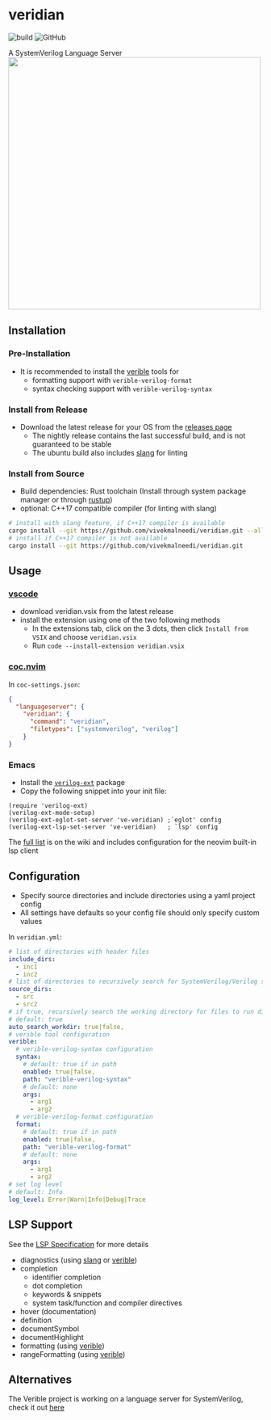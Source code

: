 # veridian

![build](https://github.com/vivekmalneedi/veridian/workflows/CI/badge.svg)
![GitHub](https://img.shields.io/github/license/vivekmalneedi/veridian)

A SystemVerilog Language Server\
<a href="https://asciinema.org/a/374859" target="_blank"><img src="https://asciinema.org/a/374859.svg" width="500"/></a>

## Installation

### Pre-Installation

- It is recommended to install the [verible](https://github.com/google/verible) tools for
  - formatting support with `verible-verilog-format`
  - syntax checking support with `verible-verilog-syntax`

### Install from Release

- Download the latest release for your OS from the [releases page](https://github.com/vivekmalneedi/veridian/releases)
  - The nightly release contains the last successful build, and is not guaranteed to be stable
  - The ubuntu build also includes [slang](https://github.com/MikePopoloski/slang) for linting

### Install from Source

- Build dependencies: Rust toolchain (Install through system package manager or through [rustup](https://rustup.rs/]))
- optional: C++17 compatible compiler (for linting with slang)

```bash
# install with slang feature, if C++17 compiler is available
cargo install --git https://github.com/vivekmalneedi/veridian.git --all-features
# install if C++17 compiler is not available
cargo install --git https://github.com/vivekmalneedi/veridian.git
```

## Usage

### [vscode](https://github.com/vivekmalneedi/veridian/tree/master/extensions/vscode)

- download veridian.vsix from the latest release
- install the extension using one of the two following methods
  - In the extensions tab, click on the 3 dots, then click `Install from VSIX` and choose `veridian.vsix`
  - Run `code --install-extension veridian.vsix`

### [coc.nvim](https://github.com/neoclide/coc.nvim)

In `coc-settings.json`:

```json
{
  "languageserver": {
    "veridian": {
      "command": "veridian",
      "filetypes": ["systemverilog", "verilog"]
    }
}

```

### Emacs

- Install the [`verilog-ext`](https://github.com/gmlarumbe/verilog-ext/) package
- Copy the following snippet into your init file:

```elisp
(require 'verilog-ext)
(verilog-ext-mode-setup)
(verilog-ext-eglot-set-server 've-veridian) ;`eglot' config
(verilog-ext-lsp-set-server 've-veridian)   ; `lsp' config
```

The [full list](https://github.com/vivekmalneedi/veridian/wiki/Usage-Instructions-for-various-LSP-Clients) is on the wiki and includes configuration for the neovim built-in lsp client

## Configuration

- Specify source directories and include directories using a yaml project config
- All settings have defaults so your config file should only specify custom values

In `veridian.yml`:

```yaml
# list of directories with header files
include_dirs:
  - inc1
  - inc2
# list of directories to recursively search for SystemVerilog/Verilog sources
source_dirs:
  - src
  - src2
# if true, recursively search the working directory for files to run diagnostics on
# default: true
auto_search_workdir: true|false,
# verible tool configuration
verible:
  # verible-verilog-syntax configuration
  syntax:
    # default: true if in path
    enabled: true|false,
    path: "verible-verilog-syntax"
    # default: none
    args:
      - arg1
      - arg2
  # verible-verilog-format configuration
  format:
    # default: true if in path
    enabled: true|false,
    path: "verible-verilog-format"
    # default: none
    args:
      - arg1
      - arg2
# set log level
# default: Info
log_level: Error|Warn|Info|Debug|Trace
```

## LSP Support

See the [LSP Specification](https://microsoft.github.io/language-server-protocol/specifications/specification-current/) for more details

- diagnostics (using [slang](https://github.com/MikePopoloski/slang) or [verible](https://github.com/google/verible))
- completion
  - identifier completion
  - dot completion
  - keywords & snippets
  - system task/function and compiler directives
- hover (documentation)
- definition
- documentSymbol
- documentHighlight
- formatting (using [verible](https://github.com/google/verible))
- rangeFormatting (using [verible](https://github.com/google/verible))

## Alternatives
The Verible project is working on a language server for SystemVerilog, check it out [here](https://github.com/chipsalliance/verible/tree/master/verilog/tools/ls)
